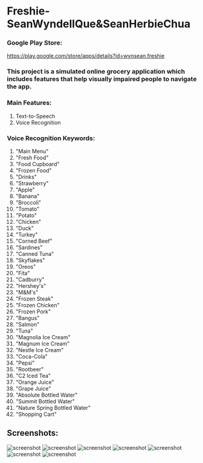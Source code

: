 # Freshie-SeanWyndellQue&SeanHerbieChua

### Google Play Store:
https://play.google.com/store/apps/details?id=wynsean.freshie

### This project is a simulated online grocery application which includes features that help visually impaired people to navigate the app.

### Main Features:
  1. Text-to-Speech
  2. Voice Recognition

### Voice Recognition Keywords:
  1. "Main Menu"
  2. "Fresh Food"
  3. "Food Cupboard"
  4. "Frozen Food"
  5. "Drinks"
  6. "Strawberry"
  7. "Apple"
  8. "Banana"
  9. "Broccoli"
  10. "Tomato"
  11. "Potato"
  12. "Chicken"
  13. "Duck"
  14. "Turkey"
  15. "Corned Beef"
  16. "Sardines"
  17. "Canned Tuna"
  18. "Skyflakes"
  19. "Oreos"
  20. "Fita"
  21. "Cadburry"
  22. "Hershey's"
  23. "M&M's"
  24. "Frozen Steak"
  25. "Frozen Chicken"
  26. "Frozen Pork"
  27. "Bangus"
  28. "Salmon"
  29. "Tuna"
  30. "Magnolia Ice Cream"
  31. "Magnum Ice Cream"
  32. "Nestle Ice Cream"
  33. "Coca-Cola"
  34. "Pepsi"
  35. "Rootbeer"
  36. "C2 Iced Tea"
  37. "Orange Juice"
  38. "Grape Juice"
  39. "Absolute Bottled Water"
  40. "Summit Bottled Water"
  41. "Nature Spring Bottled Water"
  42. "Shopping Cart"

## Screenshots:

![screenshot](Screenshot_SplashActivity.png)
![screenshot](Screenshot_MainMenu.png)
![screenshot](Screenshot_Categories.png)
![screenshot](Screenshot_SubCategory.png)
![screenshot](Screenshot_PurchaseWindow.png)
![screenshot](Screenshot_SummaryOfPurchase.png)
![screenshot](Screenshot_VoiceRecognition.png)
